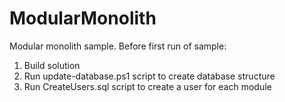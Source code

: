 # ModularMonolith
Modular monolith sample. Before first run of sample:
1. Build solution
2. Run update-database.ps1 script to create database structure
3. Run CreateUsers.sql script to create a user for each module
